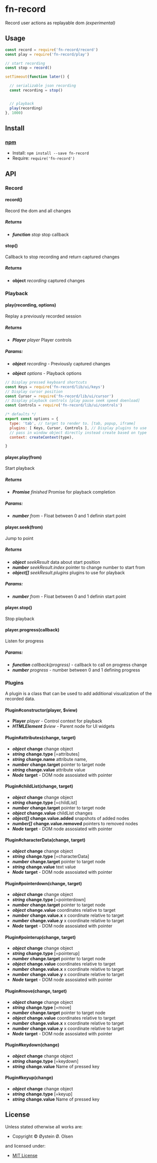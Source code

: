 <!-- TITLE/ -->

<h1>fn-record</h1>

<!-- /TITLE -->


<!-- DESCRIPTION/ -->

Record user actions as replayable dom *(experimental)*

<!-- /DESCRIPTION -->


## Usage
```js
const record = require('fn-record/record')
const play = require('fn-record/play')

// start recording
const stop = record()

setTimeout(function later() {

  // serializable json recording
  const recording = stop()


  // playback
  play(recording)
}, 1000)

```
<!-- INSTALL/ -->

<h2>Install</h2>

<a href="https://npmjs.com" title="npm is a package manager for javascript"><h3>npm</h3></a>
<ul>
<li>Install: <code>npm install --save fn-record</code></li>
<li>Require: <code>require('fn-record')</code></li>
</ul>

<!-- /INSTALL -->


## API

### Record

#### record()
Record the dom and all changes

##### Returns
* ***function*** *stop* stop callback

#### stop()
Callback to stop recording and return captured changes

##### Returns
* ****object**** *recording* captured changes

### Playback

#### play(recording, options)
Replay a previously recorded session

##### Returns
* ***Player*** *player* Player controls

##### Params:
* ***object*** *recording* - Previously captured changes

* ***object*** *options* - Playback options

```js
// Display pressed keyboard shortcuts
const Keys = require('fn-record/lib/ui/keys')
// Display cursor position
const Cursor = require('fn-record/lib/ui/cursor')
// Display playback controls [play pause seek speed doenload]
const Controls = require('fn-record/lib/ui/controls')

/* defaults */
export const options = {
  type: 'tab', // target to render to. [tab, popup, iframe]
  plugins: [ Keys, Cursor, Controls ], // Display plugins to use
  // pass in window object directly instead create based on type
  context: createContext(type),

}
```

#### player.play(from)
Start playback

##### Returns
* ***Promise*** *finished* Promise for playback completion

##### Params:
* ***number*** *from* - Float between 0 and 1 definin start point

#### player.seek(from)
Jump to point

##### Returns
* ***object*** *seekResult* data about start position
* ***number*** *seekResult.index* pointer to change number to start from
* ***object[]*** *seekResult.plugins* plugins to use for playback

##### Params:
* ***number*** *from* - Float between 0 and 1 definin start point


#### player.stop()
Stop playback

#### player.progress(callback)
Listen for progress

##### Params:
* ***function*** *callback(progress)* - callback to call on progress change
* ***number*** *progress* - number between 0 and 1 defining progress

### Plugins
A plugin is a class that can be used to add additional
visualization of the recorded data.

#### Plugin#constructor(player, $view)
* **Player** *player* - Control context for playback
* ***HTMLElement*** *$view* - Parent node for UI widgets

#### Plugin#attributes(change, target)
* ***object*** **change** change object
* ***string*** **change.type** [=attributes]
* ***string*** **change.name** attribute name,
* ***number*** **change.target** pointer to target node
* ***string*** **change.value** attribute value
* ***Node*** **target** - DOM node assosiated with pointer

#### Plugin#childList(change, target)
* ***object*** **change** change object
* ***string*** **change.type** [=childList]
* ***number*** **change.target** pointer to target node
* ***object*** **change.value** childList changes
* ***object[]*** **change.value.added** snapshots of added nodes
* ***number[]*** **change.value.removed** pointers to removed nodes
* ***Node*** **target** - DOM node assosiated with pointer

#### Plugin#characterData(change, target)
* ***object*** **change** change object
* ***string*** **change.type** [=characterData]
* ***number*** **change.target** pointer to target node
* ***string*** **change.value** text value
* ***Node*** **target** - DOM node assosiated with pointer

#### Plugin#pointerdown(change, target)
* ***object*** **change** change object
* ***string*** **change.type** [=pointerdown]
* ***number*** **change.target** pointer to target node
* ***object*** **change.value** coordinates relative to target
* ***number*** **change.value.x** x coordinate relative to target
* ***number*** **change.value.y** x coordinate relative to target
* ***Node*** **target** - DOM node assosiated with pointer

#### Plugin#pointerup(change, target)
* ***object*** **change** change object
* ***string*** **change.type** [=pointerup]
* ***number*** **change.target** pointer to target node
* ***object*** **change.value** coordinates relative to target
* ***number*** **change.value.x** x coordinate relative to target
* ***number*** **change.value.y** x coordinate relative to target
* ***Node*** **target** - DOM node assosiated with pointer

#### Plugin#move(change, target)
* ***object*** **change** change object
* ***string*** **change.type** [=move]
* ***number*** **change.target** pointer to target node
* ***object*** **change.value** coordinates relative to target
* ***number*** **change.value.x** x coordinate relative to target
* ***number*** **change.value.y** x coordinate relative to target
* ***Node*** **target** - DOM node assosiated with pointer

#### Plugin#keydown(change)
* ***object*** **change** change object
* ***string*** **change.type** [=keydown]
* ***string*** **change.value** Name of pressed key

#### Plugin#keyup(change)
* ***object*** **change** change object
* ***string*** **change.type** [=keyup]
* ***string*** **change.value** Name of pressed key

<!-- LICENSE/ -->

<h2>License</h2>

Unless stated otherwise all works are:

<ul><li>Copyright &copy; Øystein Ø. Olsen</li></ul>

and licensed under:

<ul><li><a href="http://spdx.org/licenses/MIT.html">MIT License</a></li></ul>

<!-- /LICENSE -->
